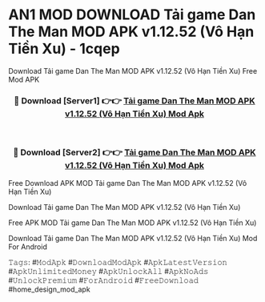 # AN1 MOD DOWNLOAD Tải game Dan The Man MOD APK v1.12.52 (Vô Hạn Tiền Xu) - 1cqep
Download Tải game Dan The Man MOD APK v1.12.52 (Vô Hạn Tiền Xu) Free Mod APK

<div align="center">
<h3>🔴 Download [Server1] 👉👉 <a href="https://apk-comot.site?title=Tải_game_Dan_The_Man_MOD_APK_v1.12.52_(Vô_Hạn_Tiền_Xu)">Tải game Dan The Man MOD APK v1.12.52 (Vô Hạn Tiền Xu) Mod Apk</a></h3><br>

<h3>🔴 Download [Server2] 👉👉 <a href="https://apk-comot.site?title=Tải_game_Dan_The_Man_MOD_APK_v1.12.52_(Vô_Hạn_Tiền_Xu)">Tải game Dan The Man MOD APK v1.12.52 (Vô Hạn Tiền Xu) Mod Apk</a></h3>
</div>


Free Download APK MOD Tải game Dan The Man MOD APK v1.12.52 (Vô Hạn Tiền Xu)

Download Tải game Dan The Man MOD APK v1.12.52 (Vô Hạn Tiền Xu) 

Free APK MOD Tải game Dan The Man MOD APK v1.12.52 (Vô Hạn Tiền Xu) 

Download Tải game Dan The Man MOD APK v1.12.52 (Vô Hạn Tiền Xu) Mod For Android

𝚃𝚊𝚐𝚜: #𝙼𝚘𝚍𝙰𝚙𝚔 #𝙳𝚘𝚠𝚗𝚕𝚘𝚊𝚍𝙼𝚘𝚍𝙰𝚙𝚔 #𝙰𝚙𝚔𝙻𝚊𝚝𝚎𝚜𝚝𝚅𝚎𝚛𝚜𝚒𝚘𝚗 #𝙰𝚙𝚔𝚄𝚗𝚕𝚒𝚖𝚒𝚝𝚎𝚍𝙼𝚘𝚗𝚎𝚢 #𝙰𝚙𝚔𝚄𝚗𝚕𝚘𝚌𝚔𝙰𝚕𝚕 #𝙰𝚙𝚔𝙽𝚘𝙰𝚍𝚜 #𝚄𝚗𝚕𝚘𝚌𝚔𝙿𝚛𝚎𝚖𝚒𝚞𝚖 #𝙵𝚘𝚛𝙰𝚗𝚍𝚛𝚘𝚒𝚍 #𝙵𝚛𝚎𝚎𝙳𝚘𝚠𝚗𝚕𝚘𝚊𝚍 #home_design_mod_apk